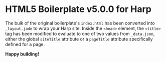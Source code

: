 # HTML5 Boilerplate v5.0.0 for Harp

The bulk of the original boilerplate's `index.html` has been converted into `_layout.jade` to wrap your Harp site. Inside the `<head>` element, the `<title>` tag has been modified to evaluate to one of two values from `_data.json`, either the global `siteTitle` attribute or a `pageTitle` attribute specifically defined for a page.

**Happy building!**
